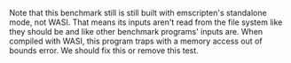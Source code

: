 Note that this benchmark still is still built with emscripten's standalone mode,
not WASI. That means its inputs aren't read from the file system like they
should be and like other benchmark programs' inputs are. When compiled with
WASI, this program traps with a memory access out of bounds error. We should fix
this or remove this test.
